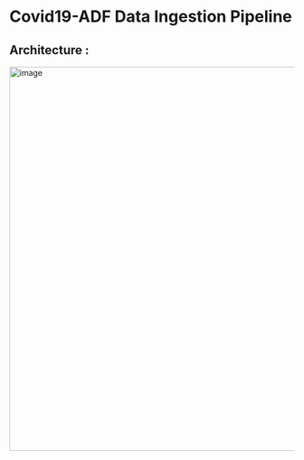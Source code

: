 # Covid19-ADF Data Ingestion Pipeline

## Architecture :

<img width="680" alt="image" src="https://user-images.githubusercontent.com/30373328/228943531-e70d1e46-00e3-442b-a863-29dbf072908f.png">
